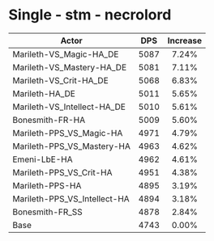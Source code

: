 # Single - stm - necrolord
| Actor | DPS | Increase |
|---|:---:|:---:|
|Marileth-VS_Magic-HA_DE|5087|7.24%|
|Marileth-VS_Mastery-HA_DE|5081|7.11%|
|Marileth-VS_Crit-HA_DE|5068|6.83%|
|Marileth-HA_DE|5011|5.65%|
|Marileth-VS_Intellect-HA_DE|5010|5.61%|
|Bonesmith-FR-HA|5009|5.60%|
|Marileth-PPS_VS_Magic-HA|4971|4.79%|
|Marileth-PPS_VS_Mastery-HA|4963|4.62%|
|Emeni-LbE-HA|4962|4.61%|
|Marileth-PPS_VS_Crit-HA|4951|4.38%|
|Marileth-PPS-HA|4895|3.19%|
|Marileth-PPS_VS_Intellect-HA|4894|3.18%|
|Bonesmith-FR_SS|4878|2.84%|
|Base|4743|0.00%|
